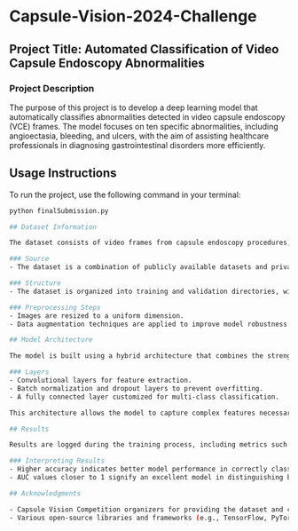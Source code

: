 # Capsule-Vision-2024-Challenge


## Project Title: Automated Classification of Video Capsule Endoscopy Abnormalities

### Project Description
The purpose of this project is to develop a deep learning model that automatically classifies abnormalities detected in video capsule endoscopy (VCE) frames. The model focuses on ten specific abnormalities, including angioectasia, bleeding, and ulcers, with the aim of assisting healthcare professionals in diagnosing gastrointestinal disorders more efficiently.

## Usage Instructions

To run the project, use the following command in your terminal:

```bash
python finalSubmission.py

## Dataset Information

The dataset consists of video frames from capsule endoscopy procedures, containing various gastrointestinal abnormalities.

### Source
- The dataset is a combination of publicly available datasets and private collections, specifically curated for this competition.

### Structure
- The dataset is organized into training and validation directories, with subdirectories representing each class of abnormalities.

### Preprocessing Steps
- Images are resized to a uniform dimension.
- Data augmentation techniques are applied to improve model robustness.

## Model Architecture

The model is built using a hybrid architecture that combines the strengths of ResNet and DenseNet.

### Layers
- Convolutional layers for feature extraction.
- Batch normalization and dropout layers to prevent overfitting.
- A fully connected layer customized for multi-class classification.

This architecture allows the model to capture complex features necessary for identifying the abnormalities in the video frames.

## Results

Results are logged during the training process, including metrics such as accuracy, loss, and area under the curve (AUC).

### Interpreting Results
- Higher accuracy indicates better model performance in correctly classifying the abnormalities.
- AUC values closer to 1 signify an excellent model in distinguishing between classes.

## Acknowledgments

- Capsule Vision Competition organizers for providing the dataset and competition platform.
- Various open-source libraries and frameworks (e.g., TensorFlow, PyTorch) that facilitated the development of this project.

